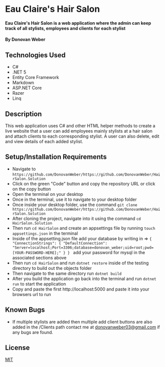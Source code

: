 # Eau Claire's Hair Salon

#### Eau Claire's Hair Salon is a web application where the admin can keep track of all stylists, employees and clients for each stylist

#### By Donovan Weber 

## Technologies Used

* C#
* .NET 5
* Entity Core Framework
* Markdown
* ASP.NET Core
* Razer
* Linq


## Description
This web application uses C# and other HTML helper methods to create a live website that a user can add employees mainly stylists at a hair salon and attach clients to each corresponding stylist. A user can also delete, edit and view details of each added stylist.

## Setup/Installation Requirements

* Navigate to `https://github.com/DonovanWeber/https://github.com/DonovanWeber/HairSalon.Solution`
* Click on the green "Code" button and copy the repository URL or click on the copy button
* Open the terminal on your desktop
* Once in the terminal, use it to navigate to your desktop folder
* Once inside your desktop folder, use the command `git clone https://github.com/DonovanWeber/https://github.com/DonovanWeber/HairSalon.Solution`
* After cloning the project, navigate into it using the command `cd HairSalon.Solution`
* Then run `cd HairSalon` and create an appsettings file by running `touch appsettings.json` in the terminal 
* Inside of the appsetting.json file add your database by writing in => `{
    "ConnectionStrings": {
        "DefaultConnection": "Server=localhost;Port=3306;database=donovan_weber;uid=root;pwd=[YOUR-PASSWORD-HERE];"
    }
}
` add your password for mysql in the associated sections above
* Then run `cd HairSalon` and run `dotnet restore` inside of the testing directory to build out the objects folder
* Then  navigate to the same directory run `dotnet build`
* After you build the application go back into the terminal and run `dotnet run` to start the application 
* Copy and paste the first http://localhost:5000 and paste it into your browsers url to run



## Known Bugs
* If multiple stylists are added then multiple add client buttons are also added in the /Clients path
contact me at [donovanweber03@gmail.com](mailto:donovanweber03@gmail.com) if any bugs are found.


## License

[MIT](https://choosealicense.com/licenses/mit/)